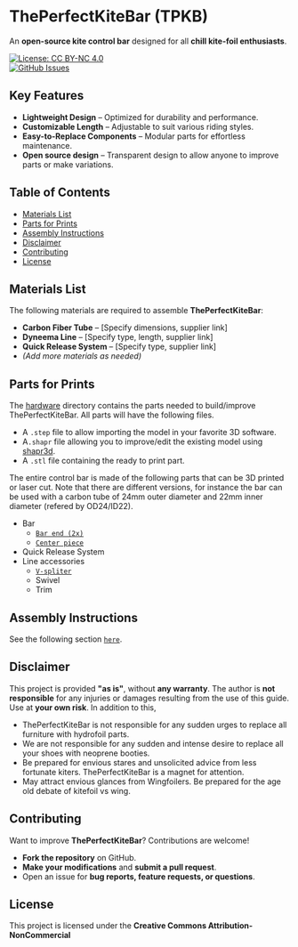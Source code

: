 # ThePerfectKiteBar (TPKB)

An **open-source kite control bar** designed for all **chill kite-foil enthusiasts**.  

[![License: CC BY-NC 4.0](https://img.shields.io/badge/License-CC_BY--NC_4.0-lightgrey.svg)](LICENSE)  
[![GitHub Issues](https://img.shields.io/github/issues/aniva/theperfectkitebar.svg)](https://github.com/aniva/theperfectkitebar/issues)  

## Key Features

- **Lightweight Design** – Optimized for durability and performance.  
- **Customizable Length** – Adjustable to suit various riding styles.  
- **Easy-to-Replace Components** – Modular parts for effortless maintenance.
- **Open source design** – Transparent design to allow anyone to improve parts or make variations.

## Table of Contents

- [Materials List](#materials-list)
- [Parts for Prints](#parts-for-prints)
- [Assembly Instructions](#assembly-instructions)
- [Disclaimer](#disclaimer)
- [Contributing](#contributing)
- [License](#license)

## Materials List

The following materials are required to assemble **ThePerfectKiteBar**:

- **Carbon Fiber Tube** – [Specify dimensions, supplier link]  
- **Dyneema Line** – [Specify type, length, supplier link]  
- **Quick Release System** – [Specify type, supplier link]  
- *(Add more materials as needed)*  

## Parts for Prints

The [hardware](hardware) directory contains the parts needed to build/improve ThePerfectKiteBar. All parts will have the following files.

- A `.step` file to allow importing the model in your favorite 3D software.
- A`.shapr` file allowing you to improve/edit the existing model using [shapr3d](https://www.shapr3d.com).
- A `.stl` file containing the ready to print part.

The entire control bar is made of the following parts that can be 3D printed or laser cut.
Note that there are different versions, for instance the bar can be used with a carbon tube of 24mm outer diameter and 22mm inner diameter (refered by OD24/ID22).

- Bar
  - [`Bar end (2x)`](<hardware/bar/README.md#bar-end>)
  - [`Center piece`](<hardware/bar/README.md#center-piece>)
- Quick Release System
- Line accessories
  - [`V-spliter`](hardware/trim/README.md#v-splitter)
  - Swivel
  - Trim

## Assembly Instructions

See the following section [`here`](docs/assembly.md).

## Disclaimer

This project is provided **"as is"**, without **any warranty**. The author is **not responsible** for any injuries or damages resulting from the use of this guide. Use at **your own risk**. In addition to this,

- ThePerfectKiteBar is not responsible for any sudden urges to replace all furniture with hydrofoil parts.
- We are not responsible for any sudden and intense desire to replace all your shoes with neoprene booties.
- Be prepared for envious stares and unsolicited advice from less fortunate kiters. ThePerfectKiteBar is a magnet for attention.
- May attract envious glances from Wingfoilers. Be prepared for the age old debate of kitefoil vs wing.

## Contributing

Want to improve **ThePerfectKiteBar**? Contributions are welcome!  

- **Fork the repository** on GitHub.  
- **Make your modifications** and **submit a pull request**.  
- Open an issue for **bug reports, feature requests, or questions**.  

## License

This project is licensed under the **Creative Commons Attribution-NonCommercial**
